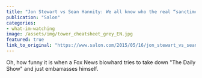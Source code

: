 ```yaml
---
title: "Jon Stewart vs Sean Hannity: We all know who the real “sanctimonious jackass” is"
publication: "Salon"
categories: 
- what-im-watching
image: /assets/img/tower_cheatsheet_grey_EN.jpg
featured: true
link_to_original: "https://www.salon.com/2015/05/16/jon_stewart_vs_sean_hannity_we_all_know_who_the_real_sanctimonious_jackass_is/"
---
```

Oh, how funny it is when a Fox News blowhard tries to take down "The Daily Show" and just embarrasses himself.